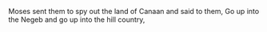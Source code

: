 Moses sent them to spy out the land of Canaan and said to them, Go up into the Negeb and go up into the hill country,
